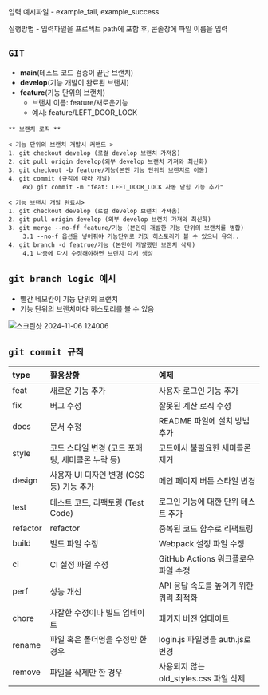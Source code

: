 입력 예시파일 - example_fail, example_success

실행방법 - 입력파일을 프로젝트 path에 포함 후, 콘솔창에 파일 이름을 입력


## `GIT` 

* **main**(테스트 코드 검증이 끝난 브랜치)
* **develop**(기능 개발이 완료된 브랜치)
* **feature**(기능 단위의 브랜치)
    - 브랜치 이름: feature/새로운기능
    - 예시: feature/LEFT_DOOR_LOCK
```
** 브랜치 로직 **

< 기능 단위의 브랜치 개발시 커맨드 >
1. git checkout develop (로컬 develop 브랜치 가져옴)
2. git pull origin develop(외부 develop 브랜치 가져와 최신화)
3. git checkout -b feature/기능(본인 기능 단위의 브랜치로 이동) 
4. git commit (규칙에 따라 개발)
    ex) git commit -m "feat: LEFT_DOOR_LOCK 자동 닫힘 기능 추가"

< 기능 브랜치 개발 완료시>
1. git checkout develop (로컬 develop 브랜치 가져옴)
2. git pull origin develop (외부 develop 브랜치 가져와 최신화)
3. git merge --no-ff feature/기능 (본인이 개발한 기능 단위의 브랜치를 병합)
    3.1 --no-f 옵션을 넣어줘야 기능단위로 커밋 히스토리가 볼 수 있으니 유의..
4. git branch -d featrue/기능 (본인이 개발했던 브랜치 삭제)
    4.1 나중에 다시 수정해야하면 브랜치 다시 생성
```

## `git branch logic 예시`
*   빨간 네모칸이 기능 단위의 브랜치
*   기능 단위의 브랜치마다 히스토리를 볼 수 있음


![스크린샷 2024-11-06 124006](https://github.com/user-attachments/assets/114e82ba-116c-4e2f-8501-9451c28fa282)


## `git commit 규칙`

|type|활용상황|예제|
|:---|:---|:---|
|feat|새로운 기능 추가|사용자 로그인 기능 추가|
|fix|버그 수정|잘못된 계산 로직 수정|
|docs|문서 수정|README 파일에 설치 방법 추가|
|style|코드 스타일 변경 (코드 포매팅, 세미콜론 누락 등)|코드에서 불필요한 세미콜론 제거|
|design|사용자 UI 디자인 변경 (CSS 등) 기능 추가|메인 페이지 버튼 스타일 변경|
|test|테스트 코드, 리팩토링 (Test Code)|로그인 기능에 대한 단위 테스트 추가|
|refactor|refactor|중복된 코드 함수로 리팩토링|
|build|빌드 파일 수정|Webpack 설정 파일 수정|
|ci|CI 설정 파일 수정|GitHub Actions 워크플로우 파일 수정|
|perf|성능 개선|API 응답 속도를 높이기 위한 쿼리 최적화|
|chore|자잘한 수정이나 빌드 업데이트|패키지 버전 업데이트|
|rename|파일 혹은 폴더명을 수정만 한 경우|login.js 파일명을 auth.js로 변경|
|remove|파일을 삭제만 한 경우|사용되지 않는 old_styles.css 파일 삭제|

